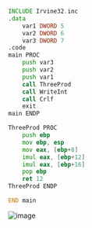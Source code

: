 ```asm
INCLUDE Irvine32.inc
.data
    var1 DWORD 5
    var2 DWORD 6
    var3 DWORD 7
.code
main PROC
    push var3
    push var2
    push var1
    call ThreeProd
    call WriteInt
    call Crlf
    exit
main ENDP

ThreeProd PROC
    push ebp
    mov ebp, esp
    mov eax, [ebp+8]
    imul eax, [ebp+12]
    imul eax, [ebp+16]
    pop ebp
    ret 12
ThreeProd ENDP

END main
```
![image](https://github.com/user-attachments/assets/c656ef3a-4a4c-4430-8730-02834ec68100)
